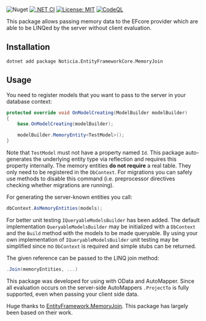 ![Nuget](https://img.shields.io/nuget/v/Noticia.EntityFrameworkCore.MemoryJoin) [![.NET CI](https://github.com/Noticia-Systems/Noticia.EntityFrameworkCore.MemoryJoin/actions/workflows/dotnet-ci.yml/badge.svg)](https://github.com/Noticia-Systems/Noticia.EntityFrameworkCore.MemoryJoin/actions/workflows/dotnet-ci.yml) [![License: MIT](https://img.shields.io/badge/License-MIT-green.svg)](https://opensource.org/licenses/MIT) [![CodeQL](https://github.com/Noticia-Systems/Noticia.EntityFrameworkCore.MemoryJoin/actions/workflows/codeql-analysis.yml/badge.svg)](https://github.com/Noticia-Systems/Noticia.EntityFrameworkCore.MemoryJoin/actions/workflows/codeql-analysis.yml)

This package allows passing memory data to the EFcore provider which are able to be LINQed by the server without client evaluation.

## Installation

```
dotnet add package Noticia.EntityFrameworkCore.MemoryJoin
```

## Usage

You need to register models that you want to pass to the server in your database context:

```csharp
protected override void OnModelCreating(ModelBuilder modelBuilder)
{
    base.OnModelCreating(modelBuilder);

    modelBuilder.MemoryEntity<TestModel>();
}
```

Note that `TestModel` must not have a property named `Id`. This package auto-generates the underlying entity type via reflection and requires this property internally.
The memory entities **do not require** a real table. They only need to be registered in the `DbContext`. For migrations you can safely use methods to disable this command (i.e. preprocessor directives checking whether migrations are running).

For generating the server-known entities you call:

```csharp
dbContext.AsMemoryEntities(models);
```

For better unit testing `IQueryableModelsBuilder` has been added. The default implementation `QueryableModelsBuilder` may be initialized with a `DbContext` and the `Build` method with the models to be made queryable.
By using your own implementation of `IQueryableModelsBuilder` unit testing may be simplified since no `DbContext` is required and simple stubs can be returned.

The given reference can be passed to the LINQ join method:
```csharp
.Join(memoryEntities, ...)
```

This package was developed for using with OData and AutoMapper. Since all evaluation occurs on the server-side AutoMappers `.ProjectTo` is fully supported, even when passing your client side data.

Huge thanks to [EntityFramework.MemoryJoin](https://github.com/neisbut/EntityFramework.MemoryJoin). This package has largely been based on their work.
